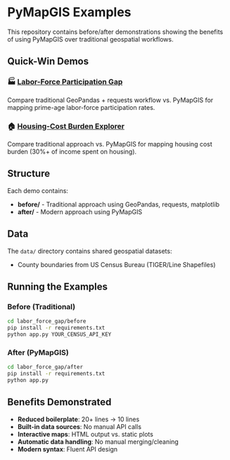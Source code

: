 # PyMapGIS Examples

This repository contains before/after demonstrations showing the benefits of using PyMapGIS over traditional geospatial workflows.

## Quick-Win Demos

### 🏭 [Labor-Force Participation Gap](./labor_force_gap/)
Compare traditional GeoPandas + requests workflow vs. PyMapGIS for mapping prime-age labor-force participation rates.

### 🏠 [Housing-Cost Burden Explorer](./housing_cost_burden/)
Compare traditional approach vs. PyMapGIS for mapping housing cost burden (30%+ of income spent on housing).

## Structure

Each demo contains:
- **before/** - Traditional approach using GeoPandas, requests, matplotlib
- **after/** - Modern approach using PyMapGIS

## Data

The `data/` directory contains shared geospatial datasets:
- County boundaries from US Census Bureau (TIGER/Line Shapefiles)

## Running the Examples

### Before (Traditional)
```bash
cd labor_force_gap/before
pip install -r requirements.txt
python app.py YOUR_CENSUS_API_KEY
```

### After (PyMapGIS)
```bash
cd labor_force_gap/after
pip install -r requirements.txt
python app.py
```

## Benefits Demonstrated

- **Reduced boilerplate**: 20+ lines → 10 lines
- **Built-in data sources**: No manual API calls
- **Interactive maps**: HTML output vs. static plots
- **Automatic data handling**: No manual merging/cleaning
- **Modern syntax**: Fluent API design
